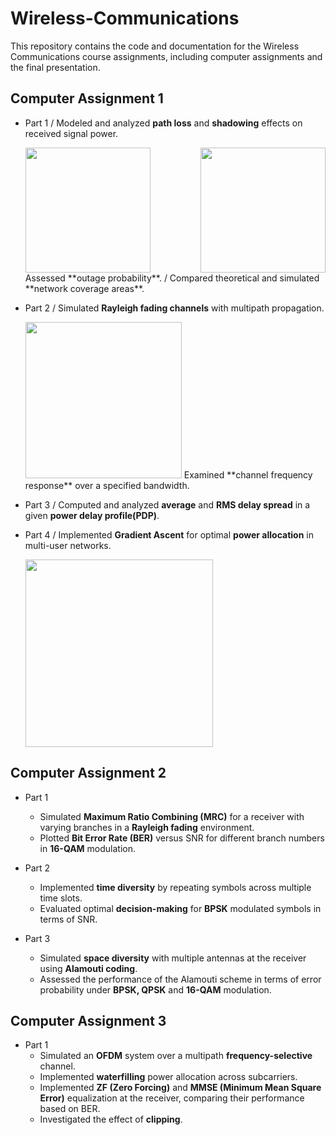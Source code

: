 # Wireless-Communications
This repository contains the code and documentation for the Wireless Communications course assignments, including computer assignments and the final presentation.

## Computer Assignment 1
- Part 1 /
  Modeled and analyzed **path loss** and **shadowing** effects on received signal power. 
    
    <div style="display: flex; justify-content: space-between;">
      <img src="https://github.com/user-attachments/assets/5896f6c8-b802-44c1-a38b-c945dc9a6b39" height="200">
      <img src="https://github.com/user-attachments/assets/8a64ca88-2d63-4d83-8c86-c59d330b8507" height="200">
    </div>
  Assessed **outage probability**. /
  Compared theoretical and simulated **network coverage areas**.

- Part 2 /
  Simulated **Rayleigh fading channels** with multipath propagation.
    
    <img src="https://github.com/user-attachments/assets/8fe62940-ac01-439e-8fef-56715ebb940b" height="250">
  Examined **channel frequency response** over a specified bandwidth.

- Part 3 /
  Computed and analyzed **average** and **RMS delay spread** in a given **power delay profile(PDP)**.

- Part 4 /
  Implemented **Gradient Ascent** for optimal **power allocation** in multi-user networks.
    
    <img src="https://github.com/user-attachments/assets/87254ccc-3ef4-4836-a53e-b18c8b437350" height="300">

## Computer Assignment 2

- Part 1
  - Simulated **Maximum Ratio Combining (MRC)** for a receiver with varying branches in a **Rayleigh fading** environment.
  - Plotted **Bit Error Rate (BER)** versus SNR for different branch numbers in **16-QAM** modulation.

- Part 2
  - Implemented **time diversity** by repeating symbols across multiple time slots.
  - Evaluated optimal **decision-making** for **BPSK** modulated symbols in terms of SNR.

- Part 3
  - Simulated **space diversity** with multiple antennas at the receiver using **Alamouti coding**.
  - Assessed the performance of the Alamouti scheme in terms of error probability under **BPSK, QPSK** and **16-QAM** modulation.


## Computer Assignment 3

- Part 1
  - Simulated an **OFDM** system over a multipath **frequency-selective** channel.
  - Implemented **waterfilling** power allocation across subcarriers.
  - Implemented **ZF (Zero Forcing)** and **MMSE (Minimum Mean Square Error)** equalization at the receiver, comparing their performance based on BER.
  - Investigated the effect of **clipping**.

